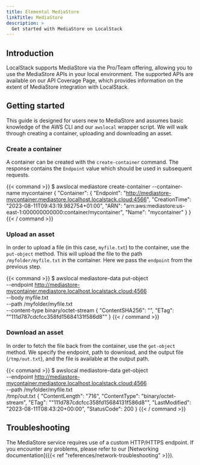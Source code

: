 ```yaml
---
title: Elemental MediaStore
linkTitle: MediaStore
description: >
  Get started with MediaStore on LocalStack
---
```


## Introduction

LocalStack supports MediaStore via the Pro/Team offering, allowing you to use the MediaStore APIs in your local environment.
The supported APIs are available on our API Coverage Page, which provides information on the extent of MediaStore integration with LocalStack.

## Getting started

This guide is designed for users new to MediaStore and assumes basic knowledge of the AWS CLI and our `awslocal` wrapper script.
We will walk through creating a container, uploading and downloading an asset.

### Create a container

A container can be created with the `create-container` command.
The response contains the `Endpoint` value which should be used in subsequent requests.

{{< command >}}
$ awslocal mediastore create-container --container-name mycontainer
{
    "Container": {
        "Endpoint": "http://mediastore-mycontainer.mediastore.localhost.localstack.cloud:4566",
        "CreationTime": "2023-08-11T09:43:19.982754+01:00",
        "ARN": "arn:aws:mediastore:us-east-1:000000000000:container/mycontainer",
        "Name": "mycontainer"
    }
}
{{< / command >}}

### Upload an asset

In order to upload a file (in this case, `myfile.txt`) to the container, use the `put-object` method.
This will upload the file to the path `/myfolder/myfile.txt` in the container.
Here we pass the `endpoint` from the previous step.

{{< command >}}
$ awslocal mediastore-data put-object \
    --endpoint http://mediastore-mycontainer.mediastore.localhost.localstack.cloud:4566 \
    --body myfile.txt \
    --path /myfolder/myfile.txt \
    --content-type binary/octet-stream
{
    "ContentSHA256": "",
    "ETag": "\"111d787cdcfcc358fd15684131f586d8\""
}
{{< / command >}}

### Download an asset

In order to fetch the file back from the container, use the `get-object` method.
We specify the endpoint, path to download, and the output file (`/tmp/out.txt`), and the file is available at the output path.

{{< command >}}
$ awslocal mediastore-data get-object \
    --endpoint http://mediastore-mycontainer.mediastore.localhost.localstack.cloud:4566 \
    --path /myfolder/myfile.txt \
    /tmp/out.txt
{
    "ContentLength": "716",
    "ContentType": "binary/octet-stream",
    "ETag": "\"111d787cdcfcc358fd15684131f586d8\"",
    "LastModified": "2023-08-11T08:43:20+00:00",
    "StatusCode": 200
}
{{< / command >}}

## Troubleshooting

The MediaStore service requires use of a custom HTTP/HTTPS endpoint.
If you encounter any problems, please refer to our [Networking documentation]({{< ref "references/network-troubleshooting" >}}).
